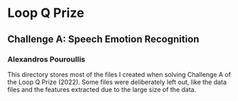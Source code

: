 # Loop Q Prize
## Challenge A: Speech Emotion Recognition
### Alexandros Pouroullis

This directory stores most of the files I created when solving Challenge A of the Loop Q Prize (2022). Some files were deliberately left out, 
like the data files and the features extracted due to the large size of the data.

